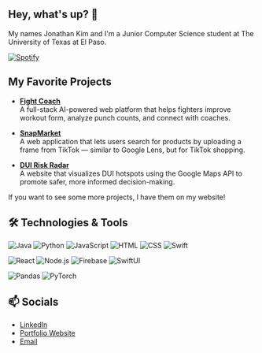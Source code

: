 ## Hey, what's up? 👋

My names Jonathan Kim and I'm a Junior Computer Science student at The University of Texas at El Paso.

[![Spotify](https://spotifywidget-ten.vercel.app/api/spotify)](https://open.spotify.com/user/Jwuune)

## My Favorite Projects

- **[Fight Coach](https://github.com/jonkim13/Fight-Coach)**  
  A full-stack AI-powered web platform that helps fighters improve workout form, analyze punch counts, and connect with coaches.

- **[SnapMarket](https://github.com/jonkim13/SnapMarket)**  
  A web application that lets users search for products by uploading a frame from TikTok — similar to Google Lens, but for TikTok shopping.

- **[DUI Risk Radar](https://github.com/jonkim13/DUI-Risk-Radar)**  
  A website that visualizes DUI hotspots using the Google Maps API to promote safer, more informed decision-making.

If you want to see some more projects, I have them on my website!

## 🛠 Technologies & Tools

![Java](https://img.shields.io/badge/Language-Java-007396?style=flat&logo=java&logoColor=white)
![Python](https://img.shields.io/badge/Language-Python-3776AB?style=flat&logo=python&logoColor=white)
![JavaScript](https://img.shields.io/badge/Language-JavaScript-F7DF1E?style=flat&logo=javascript&logoColor=black)
![HTML](https://img.shields.io/badge/Markup-HTML5-E34F26?style=flat&logo=html5&logoColor=white)
![CSS](https://img.shields.io/badge/Style-CSS3-1572B6?style=flat&logo=css3&logoColor=white)
![Swift](https://img.shields.io/badge/Language-Swift-FA7343?style=flat&logo=swift&logoColor=white)

![React](https://img.shields.io/badge/Framework-React-61DAFB?style=flat&logo=react&logoColor=black)
![Node.js](https://img.shields.io/badge/Backend-Node.js-339933?style=flat&logo=nodedotjs&logoColor=white)
![Firebase](https://img.shields.io/badge/Backend-Firebase-FFCA28?style=flat&logo=firebase&logoColor=black)
![SwiftUI](https://img.shields.io/badge/Framework-SwiftUI-000000?style=flat&logo=swift&logoColor=orange)

![Pandas](https://img.shields.io/badge/Data-Pandas-150458?style=flat&logo=pandas&logoColor=white)
![PyTorch](https://img.shields.io/badge/AI-PyTorch-EE4C2C?style=flat&logo=pytorch&logoColor=white)

## 📫 Socials

- [LinkedIn](https://www.linkedin.com/in/jonathan-kim-j1k3/)
- [Portfolio Website](https://www.jonathan-kim.me)
- [Email](mailto:jon.kim.mj@gmail.com)
